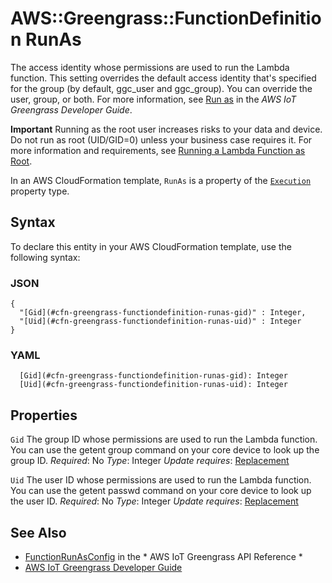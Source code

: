 # AWS::Greengrass::FunctionDefinition RunAs<a name="aws-properties-greengrass-functiondefinition-runas"></a>

<a name="aws-properties-greengrass-functiondefinition-runas-description"></a>The access identity whose permissions are used to run the Lambda function\. This setting overrides the default access identity that's specified for the group \(by default, ggc\_user and ggc\_group\)\. You can override the user, group, or both\. For more information, see [Run as](https://docs.aws.amazon.com/greengrass/latest/developerguide/lambda-group-config.html#lambda-access-identity.html) in the *AWS IoT Greengrass Developer Guide*\.

**Important**
Running as the root user increases risks to your data and device\. Do not run as root \(UID/GID=0\) unless your business case requires it\. For more information and requirements, see [Running a Lambda Function as Root](https://docs.aws.amazon.com/greengrass/latest/developerguide/lambda-group-config.html#lambda-running-as-root)\.

<a name="aws-properties-greengrass-functiondefinition-runas-inheritance"></a> In an AWS CloudFormation template, `RunAs` is a property of the [ `Execution` ](https://docs.aws.amazon.com/AWSCloudFormation/latest/UserGuide/aws-properties-greengrass-functiondefinition-execution.html) property type\.

## Syntax<a name="aws-properties-greengrass-functiondefinition-runas-syntax"></a>

To declare this entity in your AWS CloudFormation template, use the following syntax:

### JSON<a name="aws-properties-greengrass-functiondefinition-runas-syntax.json"></a>

```
{
  "[Gid](#cfn-greengrass-functiondefinition-runas-gid)" : Integer,
  "[Uid](#cfn-greengrass-functiondefinition-runas-uid)" : Integer
}
```

### YAML<a name="aws-properties-greengrass-functiondefinition-runas-syntax.yaml"></a>

```
  [Gid](#cfn-greengrass-functiondefinition-runas-gid): Integer
  [Uid](#cfn-greengrass-functiondefinition-runas-uid): Integer
```

## Properties<a name="aws-properties-greengrass-functiondefinition-runas-properties"></a>

`Gid`  <a name="cfn-greengrass-functiondefinition-runas-gid"></a>
The group ID whose permissions are used to run the Lambda function\. You can use the getent group command on your core device to look up the group ID\.
*Required*: No
*Type*: Integer
*Update requires*: [Replacement](https://docs.aws.amazon.com/AWSCloudFormation/latest/UserGuide/using-cfn-updating-stacks-update-behaviors.html#update-replacement)

`Uid`  <a name="cfn-greengrass-functiondefinition-runas-uid"></a>
The user ID whose permissions are used to run the Lambda function\. You can use the getent passwd command on your core device to look up the user ID\.
*Required*: No
*Type*: Integer
*Update requires*: [Replacement](https://docs.aws.amazon.com/AWSCloudFormation/latest/UserGuide/using-cfn-updating-stacks-update-behaviors.html#update-replacement)

## See Also<a name="aws-properties-greengrass-functiondefinition-runas--seealso"></a>
+  [FunctionRunAsConfig](https://docs.aws.amazon.com/greengrass/latest/apireference/definitions-functionrunasconfig.html) in the * AWS IoT Greengrass API Reference *
+  [AWS IoT Greengrass Developer Guide](https://docs.aws.amazon.com/greengrass/latest/developerguide/)
